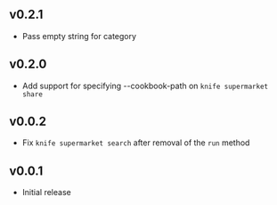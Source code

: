## v0.2.1
* Pass empty string for category

## v0.2.0
* Add support for specifying --cookbook-path on `knife supermarket share`

## v0.0.2
* Fix `knife supermarket search` after removal of the `run` method

## v0.0.1
* Initial release
